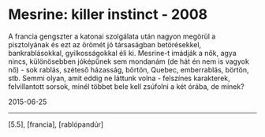 # Mesrine: killer instinct - 2008

A francia gengszter a katonai szolgálata után nagyon megörül a pisztolyának és ezt az örömét jó társaságban betörésekkel, bankrablásokkal, gyilkosságokkal éli ki. Mesrine-t imádják a nők, agya nincs, különösebben jóképűnek sem mondanám (de hát én nem is vagyok nő) - sok rablás, széteső házasság, börtön, Quebec, emberrablás, börtön, stb. Semmi olyan, amit eddig ne láttunk volna - felszínes karakterek, felvillantott sorsok, minél többet bele kell zsúfolni a két órába, de minek?

2015-06-25 

----

[5.5], [francia], [rablópandúr]